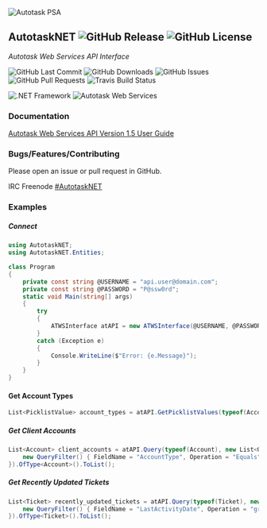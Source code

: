 ![Autotask PSA](https://www.risolv.ca/images/AutotaskPSA.png)

## AutotaskNET ![GitHub Release](https://img.shields.io/github/release/risolv/AutotaskNET.svg?logo=GitHub&logoColor=white&style=flat) ![GitHub License](https://img.shields.io/github/license/risolv/AutotaskNET.svg?logo=GNU&logoColor=white&style=flat)
*Autotask Web Services API Interface*


![GitHub Last Commit](https://img.shields.io/github/last-commit/risolv/AutotaskNET.svg?logo=GitHub&logoColor=white&style=flat)
![GitHub Downloads](https://img.shields.io/github/downloads/risolv/AutotaskNET/latest/total.svg?logo=GitHub&logoColor=white&style=flat)
![GitHub Issues](https://img.shields.io/github/issues-raw/risolv/AutotaskNET.svg?logo=GitHub&logoColor=white&style=flat)
![GitHub Pull Requests](https://img.shields.io/github/issues-pr-raw/risolv/AutotaskNET.svg?logo=GitHub&logoColor=white&style=flat)
![Travis Build Status](https://img.shields.io/travis/com/risolv/AutotaskNET.svg?logo=Travis&logoColor=white&style=flat)

![.NET Framework](https://img.shields.io/badge/.NET%20Framework-4.6.1-blue.svg?logo=windows&logoColor=white)
![Autotask Web Services](https://img.shields.io/badge/Autotask%20Web%20Services-1.5.14-red.svg)


### Documentation
[Autotask Web Services API Version 1.5 User Guide](https://www.autotask.net/help/Content/LinkedDOCUMENTS/WSAPI/T_WebServicesAPIv1_5.pdf)


### Bugs/Features/Contributing
Please open an issue or pull request in GitHub.

IRC Freenode [#AutotaskNET](https://webchat.freenode.net/?channels=asternet)



### Examples
##### Connect
```csharp
using AutotaskNET;
using AutotaskNET.Entities;

class Program
{
    private const string @USERNAME = "api.user@domain.com";
    private const string @PASSWORD = "P@ssw0rd";
    static void Main(string[] args)
    {
        try
        {
            ATWSInterface atAPI = new ATWSInterface(@USERNAME, @PASSWORD);
        }
        catch (Exception e)
        {
            Console.WriteLine($"Error: {e.Message}");
        }
    }
}
```

#### Get Account Types
```csharp
List<PicklistValue> account_types = atAPI.GetPicklistValues(typeof(Account), "AccountType");
```

##### Get Client Accounts
```csharp
List<Account> client_accounts = atAPI.Query(typeof(Account), new List<QueryFilter> {
    new QueryFilter() { FieldName = "AccountType", Operation = "Equals", Value = 1 }
}).OfType<Account>().ToList();
```

##### Get Recently Updated Tickets
```csharp
List<Ticket> recently_updated_tickets = atAPI.Query(typeof(Ticket), new List<QueryFilter> {
    new QueryFilter() { FieldName = "LastActivityDate", Operation = "greaterthan", Value = DateTime.Today } //search from the start of today
}).OfType<Ticket>().ToList();
```



